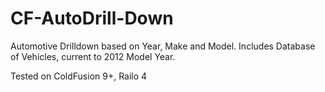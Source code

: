# CF-AutoDrill-Down

Automotive Drilldown based on Year, Make and Model.
Includes Database of Vehicles, current to 2012 Model Year.

Tested on ColdFusion 9+, Railo 4
